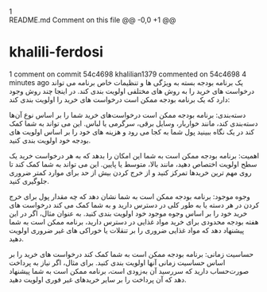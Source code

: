  1  
README.md
Comment on this file
@@ -0,0 +1 @@
# khalili-ferdosi
1 comment on commit 54c4698
 khalilian1379 commented on 54c4698 4 minutes ago
یک برنامه بودجه بسته به ویژگی ها و تنظیمات خاص برنامه می تواند درخواست های خرید را به روش های مختلفی اولویت بندی کند. در اینجا چند روش وجود دارد که یک برنامه بودجه ممکن است درخواست های خرید را اولویت بندی کند:

دسته‌بندی: برنامه بودجه ممکن است درخواست‌های خرید شما را بر اساس نوع آن‌ها دسته‌بندی کند، مانند خواربار، وسایل برقی، سرگرمی یا لباس. این می تواند به شما کمک کند در یک نگاه ببینید پول شما به کجا می رود و هزینه های خود را بر اساس اولویت های بودجه خود اولویت بندی کنید.

اهمیت: برنامه بودجه ممکن است به شما این امکان را بدهد که به هر درخواست خرید یک سطح اولویت اختصاص دهید، مانند بالا، متوسط یا پایین. این می تواند به شما کمک کند تا روی مهم ترین خریدها تمرکز کنید و از خرج کردن بیش از حد برای موارد کمتر ضروری جلوگیری کنید.

وجوه موجود: برنامه بودجه ممکن است به شما نشان دهد که چه مقدار پول برای خرج کردن در هر دسته یا به طور کلی در دسترس دارید و به شما کمک می کند درخواست های خرید خود را بر اساس وجوه موجود خود اولویت بندی کنید. به عنوان مثال، اگر در این هفته بودجه محدودی برای خرید مواد غذایی در دسترس دارید، برنامه ممکن است به شما پیشنهاد دهد که مواد غذایی ضروری را بر تنقلات یا خوراکی های غیر ضروری اولویت دهید.

حساسیت زمانی: برنامه بودجه ممکن است به شما کمک کند درخواست های خرید را بر اساس حساسیت زمانی آنها اولویت بندی کنید. برای مثال، اگر نیاز به پرداخت صورت‌حساب دارید که سررسید آن به‌زودی است، برنامه ممکن است به شما پیشنهاد دهد که آن پرداخت را بر سایر خریدهای غیر فوری اولویت دهید.
